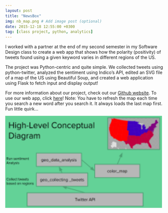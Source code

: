 ```yaml
---
layout: post
title: "NewsBox"
img: nb_map.png # Add image post (optional)
date: 2015-12-18 12:55:00 +0300
tag: [class project, python, analytics]
---
```


I worked with a partner at the end of my second semester in my Software Design class to create a web app that shows how the polarity (positivity) of tweets found using a given keyword varies in different regions of the US.

The project was Python-centric and quite simple. We collected tweets using python-twitter, analyzed the sentiment using Indico’s API, edited an SVG file of a map of the US using Beautiful Soup, and created a web application using Flask to fetch input and display output!

For more information about our project, check out our [Github website](http://sungwoooo.com/NewsBox/). To use our web app, click [here](https://shrouded-beyond-19943.herokuapp.com/)! Note: You have to refresh the map each time you search a new word after you search it. It always loads the last map first. Fun little quirk…

<img src="/assets/img/nb_diagram.png" alt="drawing" width="500"/>
